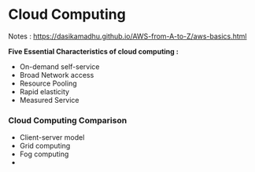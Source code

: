 # Cloud Computing

Notes : https://dasikamadhu.github.io/AWS-from-A-to-Z/aws-basics.html

**Five Essential Characteristics of cloud computing :**
  - On-demand self-service
  - Broad Network access
  - Resource Pooling
  - Rapid elasticity
  - Measured Service
  
  
### Cloud Computing Comparison

  - Client-server model
  - Grid computing
  - Fog computing
  - 

